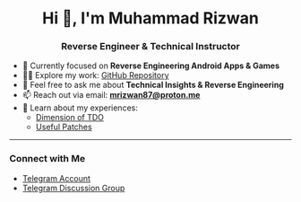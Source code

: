 <h1 align="center">Hi 👋, I'm Muhammad Rizwan</h1>
<h3 align="center">Reverse Engineer & Technical Instructor</h3>

- 🌱 Currently focused on **Reverse Engineering Android Apps & Games**
- 👨‍💻 Explore my work: [GitHub Repository](https://github.com/MuhammadRizwan87)
- 💬 Feel free to ask me about **Technical Insights & Reverse Engineering**
- 📫 Reach out via email: **mrizwan87@proton.me**
- 📄 Learn about my experiences:
  - [Dimension of TDO](https://TDOhex.t.me)
  - [Useful Patches](https://Android_Patches.t.me)

---

<h3 align="left">Connect with Me</h3>

- [Telegram Account](https://t.me/MuhammadRidwan87)
- [Telegram Discussion Group](https://t.me/TDOhex_Discussion)
